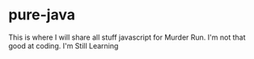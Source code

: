 # pure-java
This is where I will share all stuff javascript for Murder Run.
I'm not that good at coding. I'm Still Learning
